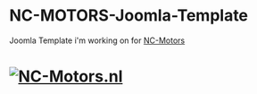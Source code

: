 # NC-MOTORS-Joomla-Template
Joomla Template i'm working on for [NC-Motors](http://nc-motors.nl)


# [![NC-Motors.nl](https://dl.dropboxusercontent.com/u/86930328/github/Schermafbeelding%202015-03-11%20op%2004.47.35.png)](http://www.nc-motors.nl)
